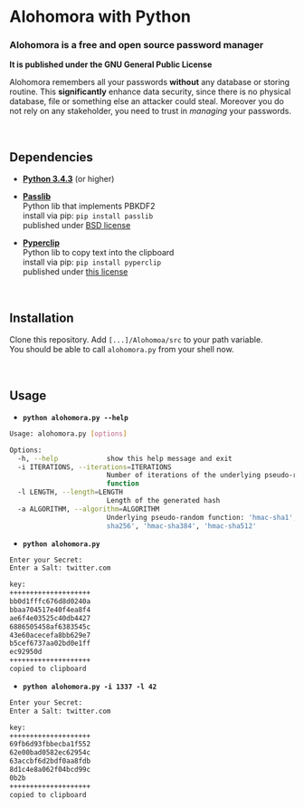 # Alohomora with Python
### Alohomora is a free and open source password manager
**It is published under the GNU General Public License**  


Alohomora remembers all your passwords **without** any database or storing routine. This **significantly** enhance data security, since there is no physical database, file or something else an attacker could steal. Moreover you do not rely on any stakeholder, you need to trust in *managing* your passwords.  

<br>


## Dependencies

- [**Python 3.4.3**](https://www.python.org/downloads/release/python-343/)  (or higher)

- [**Passlib**](http://passlib.googlecode.com/)  
Python lib that implements PBKDF2  
install via pip:
`pip install passlib`  
published under [BSD license](http://opensource.org/licenses/BSD-3-Clause)

- [**Pyperclip**](https://github.com/asweigart/pyperclip)  
Python lib to copy text into the clipboard  
install via pip:
`pip install pyperclip`  
published under [this license](https://github.com/asweigart/pyperclip/blob/master/LICENSE.txt)
<br>

## Installation

Clone this repository. Add `[...]/Alohomoa/src` to your path variable.  
You should be able to call `alohomora.py` from your shell now.  


<br>

## Usage  

- **`python alohomora.py --help`**  

```bash
Usage: alohomora.py [options]

Options:
  -h, --help            show this help message and exit
  -i ITERATIONS, --iterations=ITERATIONS
                        Number of iterations of the underlying pseudo-random
                        function
  -l LENGTH, --length=LENGTH
                        Length of the generated hash
  -a ALGORITHM, --algorithm=ALGORITHM
                        Underlying pseudo-random function: 'hmac-sha1', 'hmac-
                        sha256', 'hmac-sha384', 'hmac-sha512'
```

- **`python alohomora.py`**

```bash
Enter your Secret:
Enter a Salt: twitter.com

key:
++++++++++++++++++++
bb0d1fffc676d8d0240a
bbaa704517e40f4ea8f4
ae6f4e03525c40db4427
6886505458af6383545c
43e60acecefa8bb629e7
b5cef6737aa02bd0e1ff
ec92950d
++++++++++++++++++++
copied to clipboard
```

- **`python alohomora.py -i 1337 -l 42`**  
```bash
Enter your Secret:
Enter a Salt: twitter.com

key:
++++++++++++++++++++
69fb6d93fbbecba1f552
62e00bad0582ec62954c
63accbf6d2bdf0aa8fdb
8d1c4e8a062f04bcd99c
0b2b
++++++++++++++++++++
copied to clipboard
```
